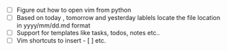- [ ] Figure out how to open vim from python
- [ ] Based on today , tomorrow and yesterday lablels locate the file location in yyyy/mm/dd.md format
- [ ] Support for templates like tasks, todos, notes etc.. 
- [ ] Vim shortcuts to insert - [ ] etc.
